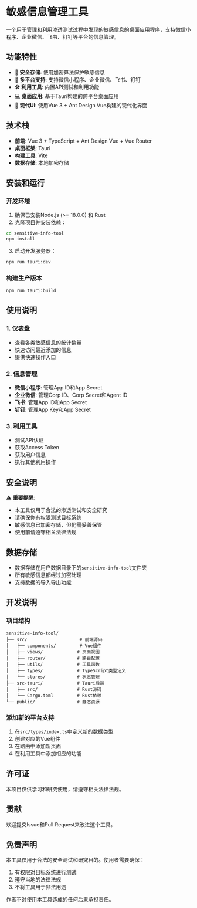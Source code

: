 # 敏感信息管理工具

一个用于管理和利用渗透测试过程中发现的敏感信息的桌面应用程序，支持微信小程序、企业微信、飞书、钉钉等平台的信息管理。

## 功能特性

- 🔐 **安全存储**: 使用加密算法保护敏感信息
- 📱 **多平台支持**: 支持微信小程序、企业微信、飞书、钉钉
- 🛠️ **利用工具**: 内置API测试和利用功能
- 💻 **桌面应用**: 基于Tauri构建的跨平台桌面应用
- 🎨 **现代UI**: 使用Vue 3 + Ant Design Vue构建的现代化界面

## 技术栈

- **前端**: Vue 3 + TypeScript + Ant Design Vue + Vue Router
- **桌面框架**: Tauri
- **构建工具**: Vite
- **数据存储**: 本地加密存储

## 安装和运行

### 开发环境

1. 确保已安装Node.js (>= 18.0.0) 和 Rust
2. 克隆项目并安装依赖：

```bash
cd sensitive-info-tool
npm install
```

3. 启动开发服务器：

```bash
npm run tauri:dev
```

### 构建生产版本

```bash
npm run tauri:build
```

## 使用说明

### 1. 仪表盘
- 查看各类敏感信息的统计数量
- 快速访问最近添加的信息
- 提供快速操作入口

### 2. 信息管理
- **微信小程序**: 管理App ID和App Secret
- **企业微信**: 管理Corp ID、Corp Secret和Agent ID
- **飞书**: 管理App ID和App Secret
- **钉钉**: 管理App Key和App Secret

### 3. 利用工具
- 测试API认证
- 获取Access Token
- 获取用户信息
- 执行其他利用操作

## 安全说明

⚠️ **重要提醒**:
- 本工具仅用于合法的渗透测试和安全研究
- 请确保你有权限测试目标系统
- 敏感信息已加密存储，但仍需妥善保管
- 使用前请遵守相关法律法规

## 数据存储

- 数据存储在用户数据目录下的`sensitive-info-tool`文件夹
- 所有敏感信息都经过加密处理
- 支持数据的导入导出功能

## 开发说明

### 项目结构

```
sensitive-info-tool/
├── src/                    # 前端源码
│   ├── components/         # Vue组件
│   ├── views/             # 页面视图
│   ├── router/            # 路由配置
│   ├── utils/             # 工具函数
│   ├── types/             # TypeScript类型定义
│   └── stores/            # 状态管理
├── src-tauri/             # Tauri后端
│   ├── src/               # Rust源码
│   └── Cargo.toml         # Rust依赖
└── public/                # 静态资源
```

### 添加新的平台支持

1. 在`src/types/index.ts`中定义新的数据类型
2. 创建对应的Vue组件
3. 在路由中添加新页面
4. 在利用工具中添加相应的功能

## 许可证

本项目仅供学习和研究使用，请遵守相关法律法规。

## 贡献

欢迎提交Issue和Pull Request来改进这个工具。

## 免责声明

本工具仅用于合法的安全测试和研究目的。使用者需要确保：
1. 有权限对目标系统进行测试
2. 遵守当地的法律法规
3. 不将工具用于非法用途

作者不对使用本工具造成的任何后果承担责任。
